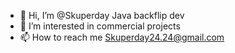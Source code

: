 - 👋 Hi, I’m @Skuperday Java backflip dev
- 👀 I’m interested in commercial projects
- 📫 How to reach me Skuperday24.24@gmail.com

<!---
Skuperday/Skuperday is a ✨ special ✨ repository because its `README.md` (this file) appears on your GitHub profile.
You can click the Preview link to take a look at your changes.
--->
